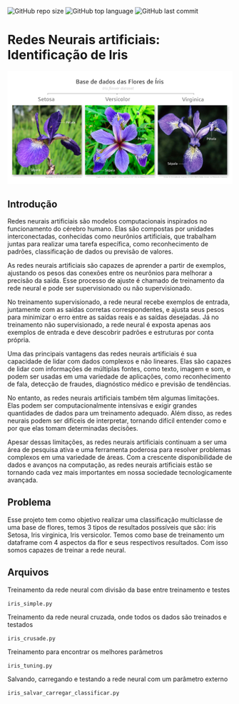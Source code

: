 ![GitHub repo size](https://img.shields.io/github/repo-size/LucasHARosa/IA_multiclass_classification)
![GitHub top language](https://img.shields.io/github/languages/top/LucasHARosa/IA_multiclass_classification)
![GitHub last commit](https://img.shields.io/github/last-commit/LucasHARosa/IA_multiclass_classification)

# Redes Neurais artificiais: Identificação de Iris


<p aling='center'>
<img src="./imagens/Flores_de_íris.png"/>
</p>


## Introdução

Redes neurais artificiais são modelos computacionais inspirados no funcionamento do cérebro humano. Elas são compostas por unidades interconectadas, conhecidas como neurônios artificiais, que trabalham juntas para realizar uma tarefa específica, como reconhecimento de padrões, classificação de dados ou previsão de valores.

As redes neurais artificiais são capazes de aprender a partir de exemplos, ajustando os pesos das conexões entre os neurônios para melhorar a precisão da saída. Esse processo de ajuste é chamado de treinamento da rede neural e pode ser supervisionado ou não supervisionado.

No treinamento supervisionado, a rede neural recebe exemplos de entrada, juntamente com as saídas corretas correspondentes, e ajusta seus pesos para minimizar o erro entre as saídas reais e as saídas desejadas. Já no treinamento não supervisionado, a rede neural é exposta apenas aos exemplos de entrada e deve descobrir padrões e estruturas por conta própria.

Uma das principais vantagens das redes neurais artificiais é sua capacidade de lidar com dados complexos e não lineares. Elas são capazes de lidar com informações de múltiplas fontes, como texto, imagem e som, e podem ser usadas em uma variedade de aplicações, como reconhecimento de fala, detecção de fraudes, diagnóstico médico e previsão de tendências.

No entanto, as redes neurais artificiais também têm algumas limitações. Elas podem ser computacionalmente intensivas e exigir grandes quantidades de dados para um treinamento adequado. Além disso, as redes neurais podem ser difíceis de interpretar, tornando difícil entender como e por que elas tomam determinadas decisões.

Apesar dessas limitações, as redes neurais artificiais continuam a ser uma área de pesquisa ativa e uma ferramenta poderosa para resolver problemas complexos em uma variedade de áreas. Com a crescente disponibilidade de dados e avanços na computação, as redes neurais artificiais estão se tornando cada vez mais importantes em nossa sociedade tecnologicamente avançada.

## Problema

Esse projeto tem como objetivo realizar uma classificação multiclasse de uma base de flores, temos 3 tipos de resultados possíveis que são: íris Setosa, Iris virginica, Iris versicolor. Temos como base de treinamento um dataframe com 4 aspectos da flor e seus respectivos resultados. Com isso somos capazes de treinar a rede neural.

## Arquivos

Treinamento da rede neural com divisão da base entre treinamento e testes

    iris_simple.py

Treinamento da rede neural cruzada, onde todos os dados são treinados e testados

    iris_crusade.py

Treinamento para encontrar os melhores parâmetros

    iris_tuning.py

Salvando, carregando e testando a rede neural com um parâmetro externo 

    iris_salvar_carregar_classificar.py
